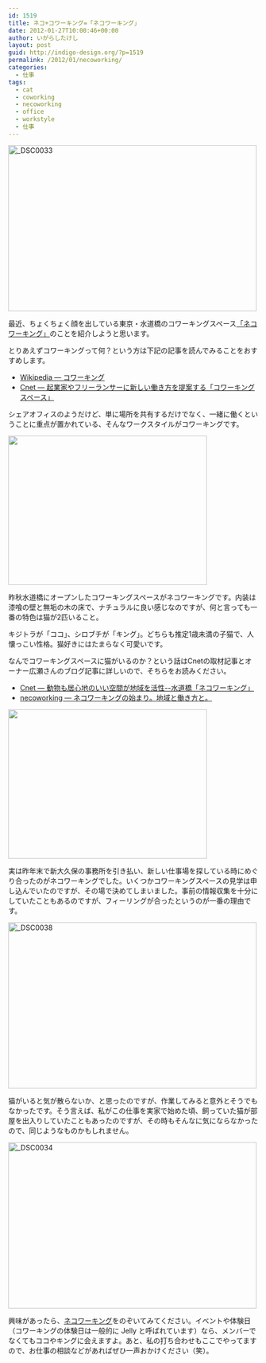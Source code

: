 ```yaml
---
id: 1519
title: ネコ+コワーキング=「ネコワーキング」
date: 2012-01-27T10:00:46+00:00
author: いがらしたけし
layout: post
guid: http://indigo-design.org/?p=1519
permalink: /2012/01/necoworking/
categories:
  - 仕事
tags:
  - cat
  - coworking
  - necoworking
  - office
  - workstyle
  - 仕事
---
```

<a href="http://www.flickr.com/photos/takeshi81/6757032185/" title="_DSC0033 by Takeshi+81, on Flickr"><img src="http://farm8.staticflickr.com/7018/6757032185_3fd19fafe6.jpg" width="500" height="334" alt="_DSC0033"></a>

最近、ちょくちょく顔を出している東京・水道橋のコワーキングスペース<a href="http://necoworking.com/">「ネコワーキング」</a>のことを紹介しようと思います。

とりあえずコワーキングって何？という方は下記の記事を読んでみることをおすすめします。

<ul>
	<li><a href="http://ja.wikipedia.org/wiki/%E3%82%B3%E3%83%AF%E3%83%BC%E3%82%AD%E3%83%B3%E3%82%B0">Wikipedia ― コワーキング</a></li>
	<li><a href="http://japan.cnet.com/sp/coworking/35012595/">Cnet ― 起業家やフリーランサーに新しい働き方を提案する「コワーキングスペース」</a></li>
</ul>

シェアオフィスのようだけど、単に場所を共有するだけでなく、一緒に働くということに重点が置かれている、そんなワークスタイルがコワーキングです。
<!--more-->
<a href="https://picasaweb.google.com/lh/photo/GD2dm1Wc6fLOEogxJ396fkI-Gs5g_DIIc8Y78SZjSM8?feat=embedwebsite"><img src="https://lh3.googleusercontent.com/-gz45O-FZr68/TxltITXAhWI/AAAAAAAAAWs/U2ym32AriVM/s400/picplz%2525202012-01-20%25252015.30.10.jpg" height="300" width="400" /></a>

昨秋水道橋にオープンしたコワーキングスペースがネコワーキングです。内装は漆喰の壁と無垢の木の床で、ナチュラルに良い感じなのですが、何と言っても一番の特色は猫が2匹いること。

キジトラが「ココ」、シロブチが「キング」。どちらも推定1歳未満の子猫で、人懐っこい性格。猫好きにはたまらなく可愛いです。

なんでコワーキングスペースに猫がいるのか？という話はCnetの取材記事とオーナー広瀬さんのブログ記事に詳しいので、そちらをお読みください。

<ul>
	<li><a href="http://japan.cnet.com/sp/coworking/35013380/">Cnet ― 動物も居心地のいい空間が地域を活性--水道橋「ネコワーキング」</a></li>
	<li><a href="http://necoworking.com/?p=902">necoworking ― ネコワーキングの始まり。地域と働き方と。</a></li>
</ul>

<a href="https://picasaweb.google.com/lh/photo/MNO8tw9a7NedvuqdglrbDUI-Gs5g_DIIc8Y78SZjSM8?feat=embedwebsite"><img src="https://lh6.googleusercontent.com/-qzYjD2MGJ98/TxltJKbok7I/AAAAAAAAAW0/NAl4p1_1F0w/s400/picplz%2525202012-01-20%25252017.44.57.jpg" height="300" width="400" /></a>

実は昨年末で新大久保の事務所を引き払い、新しい仕事場を探している時にめぐり合ったのがネコワーキングでした。いくつかコワーキングスペースの見学は申し込んでいたのですが、その場で決めてしまいました。事前の情報収集を十分にしていたこともあるのですが、フィーリングが合ったというのが一番の理由です。

<a href="http://www.flickr.com/photos/takeshi81/6757039285/" title="_DSC0038 by Takeshi+81, on Flickr"><img src="http://farm8.staticflickr.com/7003/6757039285_05c7b32a72.jpg" width="500" height="334" alt="_DSC0038"></a>

猫がいると気が散らないか、と思ったのですが、作業してみると意外とそうでもなかったです。そう言えば、私がこの仕事を実家で始めた頃、飼っていた猫が部屋を出入りしていたこともあったのですが、その時もそんなに気にならなかったので、同じようなものかもしれません。

<a href="http://www.flickr.com/photos/takeshi81/6757033193/" title="_DSC0034 by Takeshi+81, on Flickr"><img src="http://farm8.staticflickr.com/7155/6757033193_fb7987f86a.jpg" width="500" height="334" alt="_DSC0034"></a>

興味があったら、<a href="http://necoworking.com/">ネコワーキング</a>をのぞいてみてください。イベントや体験日（コワーキングの体験日は一般的に Jelly と呼ばれています）なら、メンバーでなくてもココやキングに会えますよ。あと、私の打ち合わせもここでやってますので、お仕事の相談などがあればぜひ一声おかけください（笑）。